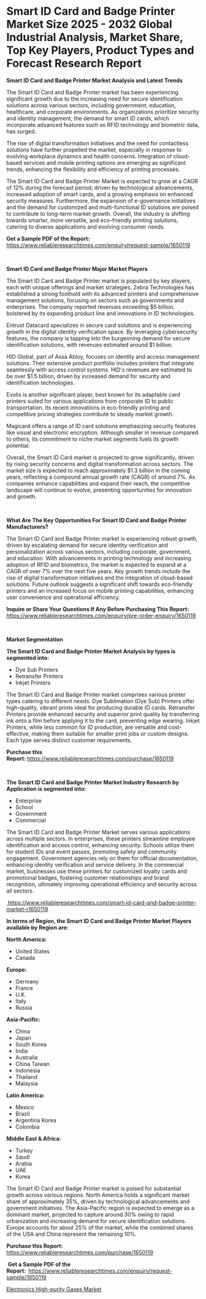 <p><h1>Smart ID Card and Badge Printer Market Size 2025 - 2032 Global Industrial Analysis, Market Share, Top Key Players, Product Types and Forecast Research Report</h1></p><p><strong>Smart ID Card and Badge Printer Market Analysis and Latest Trends</strong></p>
<p><p>The Smart ID Card and Badge Printer market has been experiencing significant growth due to the increasing need for secure identification solutions across various sectors, including government, education, healthcare, and corporate environments. As organizations prioritize security and identity management, the demand for smart ID cards, which incorporate advanced features such as RFID technology and biometric data, has surged. </p><p>The rise of digital transformation initiatives and the need for contactless solutions have further propelled the market, especially in response to evolving workplace dynamics and health concerns. Integration of cloud-based services and mobile printing options are emerging as significant trends, enhancing the flexibility and efficiency of printing processes. </p><p>The Smart ID Card and Badge Printer Market is expected to grow at a CAGR of 12% during the forecast period, driven by technological advancements, increased adoption of smart cards, and a growing emphasis on enhanced security measures. Furthermore, the expansion of e-governance initiatives and the demand for customized and multi-functional ID solutions are poised to contribute to long-term market growth. Overall, the industry is shifting towards smarter, more versatile, and eco-friendly printing solutions, catering to diverse applications and evolving consumer needs.</p></p>
<p><strong>Get a Sample PDF of the Report:&nbsp;</strong> <a href="https://www.reliableresearchtimes.com/enquiry/request-sample/1650119?utm_campaign=2792&utm_medium=2&utm_source=Github&utm_content=ia&utm_term=23032025&utm_id=smart-id-card-and-badge-printer">https://www.reliableresearchtimes.com/enquiry/request-sample/1650119</a></p>
<p>&nbsp;</p>
<p><strong>Smart ID Card and Badge Printer Major Market Players</strong></p>
<p><p>The Smart ID Card and Badge Printer market is populated by key players, each with unique offerings and market strategies. Zebra Technologies has established a strong foothold with its advanced printers and comprehensive management solutions, focusing on sectors such as governments and enterprises. The company reported revenues exceeding $5 billion, bolstered by its expanding product line and innovations in ID technologies.</p><p>Entrust Datacard specializes in secure card solutions and is experiencing growth in the digital identity verification space. By leveraging cybersecurity features, the company is tapping into the burgeoning demand for secure identification solutions, with revenues estimated around $1 billion.</p><p>HID Global, part of Assa Abloy, focuses on identity and access management solutions. Their extensive product portfolio includes printers that integrate seamlessly with access control systems. HID's revenues are estimated to be over $1.5 billion, driven by increased demand for security and identification technologies.</p><p>Evolis is another significant player, best known for its adaptable card printers suited for various applications from corporate ID to public transportation. Its recent innovations in eco-friendly printing and competitive pricing strategies contribute to steady market growth.</p><p>Magicard offers a range of ID card solutions emphasizing security features like visual and electronic encryption. Although smaller in revenue compared to others, its commitment to niche market segments fuels its growth potential.</p><p>Overall, the Smart ID Card market is projected to grow significantly, driven by rising security concerns and digital transformation across sectors. The market size is expected to reach approximately $1.3 billion in the coming years, reflecting a compound annual growth rate (CAGR) of around 7%. As companies enhance capabilities and expand their reach, the competitive landscape will continue to evolve, presenting opportunities for innovation and growth.</p></p>
<p>&nbsp;</p>
<p><strong>What Are The Key Opportunities For Smart ID Card and Badge Printer Manufacturers?</strong></p>
<p><p>The Smart ID Card and Badge Printer market is experiencing robust growth, driven by escalating demand for secure identity verification and personalization across various sectors, including corporate, government, and education. With advancements in printing technology and increasing adoption of RFID and biometrics, the market is expected to expand at a CAGR of over 7% over the next five years. Key growth trends include the rise of digital transformation initiatives and the integration of cloud-based solutions. Future outlook suggests a significant shift towards eco-friendly printers and an increased focus on mobile printing capabilities, enhancing user convenience and operational efficiency.</p></p>
<p><strong>Inquire or Share Your Questions If Any Before Purchasing This Report:</strong> <a href="https://www.reliableresearchtimes.com/enquiry/pre-order-enquiry/1650119?utm_campaign=2792&utm_medium=2&utm_source=Github&utm_content=ia&utm_term=23032025&utm_id=smart-id-card-and-badge-printer">https://www.reliableresearchtimes.com/enquiry/pre-order-enquiry/1650119</a></p>
<p>&nbsp;</p>
<p><strong>Market Segmentation</strong></p>
<p><strong>The Smart ID Card and Badge Printer Market Analysis by types is segmented into:</strong></p>
<p><ul><li>Dye Sub Printers</li><li>Retransfer Printers</li><li>Inkjet Printers</li></ul></p>
<p><p>The Smart ID Card and Badge Printer market comprises various printer types catering to different needs. Dye Sublimation (Dye Sub) Printers offer high-quality, vibrant prints ideal for producing durable ID cards. Retransfer Printers provide enhanced security and superior print quality by transferring ink onto a film before applying it to the card, preventing edge wearing. Inkjet Printers, while less common for ID production, are versatile and cost-effective, making them suitable for smaller print jobs or custom designs. Each type serves distinct customer requirements.</p></p>
<p><strong>Purchase this Report:&nbsp;</strong><a href="https://www.reliableresearchtimes.com/purchase/1650119?utm_campaign=2792&utm_medium=2&utm_source=Github&utm_content=ia&utm_term=23032025&utm_id=smart-id-card-and-badge-printer">https://www.reliableresearchtimes.com/purchase/1650119</a></p>
<p>&nbsp;</p>
<p><strong>The Smart ID Card and Badge Printer Market Industry Research by Application is segmented into:</strong></p>
<p><ul><li>Enterprise</li><li>School</li><li>Government</li><li>Commercial</li></ul></p>
<p><p>The Smart ID Card and Badge Printer Market serves various applications across multiple sectors. In enterprises, these printers streamline employee identification and access control, enhancing security. Schools utilize them for student IDs and event passes, promoting safety and community engagement. Government agencies rely on them for official documentation, enhancing identity verification and service delivery. In the commercial market, businesses use these printers for customized loyalty cards and promotional badges, fostering customer relationships and brand recognition, ultimately improving operational efficiency and security across all sectors.</p></p>
<p><a href="https://www.reliableresearchtimes.com/smart-id-card-and-badge-printer-market-r1650119?utm_campaign=2792&utm_medium=2&utm_source=Github&utm_content=ia&utm_term=23032025&utm_id=smart-id-card-and-badge-printer">&nbsp;https://www.reliableresearchtimes.com/smart-id-card-and-badge-printer-market-r1650119</a></p>
<p><strong>In terms of Region, the Smart ID Card and Badge Printer Market Players available by Region are:</strong></p>
<p>
    <p> <strong> North America: </strong>
        <ul>
            <li>United States</li>
            <li>Canada</li>
        </ul>
        </p> 
    <p> <strong> Europe: </strong>
        <ul>
            <li>Germany</li>
            <li>France</li>
            <li>U.K.</li>
            <li>Italy</li>
            <li>Russia</li>
        </ul>
        </p> 
    <p> <strong> Asia-Pacific: </strong>
        <ul>
            <li>China</li>
            <li>Japan</li>
            <li>South Korea</li>
            <li>India</li>
            <li>Australia</li>
            <li>China Taiwan</li>
            <li>Indonesia</li>
            <li>Thailand</li>
            <li>Malaysia</li>
        </ul>
        </p> 
    <p> <strong> Latin America: </strong>
        <ul>
            <li>Mexico</li>
            <li>Brazil</li>
            <li>Argentina Korea</li>
            <li>Colombia</li>
        </ul>
        </p> 
    <p> <strong> Middle East & Africa: </strong>
        <ul>
            <li>Turkey</li>
            <li>Saudi</li>
            <li>Arabia</li>
            <li>UAE</li>
            <li>Korea</li>
        </ul>
    </p>
    </p>
<p><p>The Smart ID Card and Badge Printer market is poised for substantial growth across various regions. North America holds a significant market share of approximately 35%, driven by technological advancements and government initiatives. The Asia-Pacific region is expected to emerge as a dominant market, projected to capture around 30% owing to rapid urbanization and increasing demand for secure identification solutions. Europe accounts for about 25% of the market, while the combined shares of the USA and China represent the remaining 10%.</p></p>
<p><strong>Purchase this Report: </strong><a href="https://www.reliableresearchtimes.com/purchase/1650119?utm_campaign=2792&utm_medium=2&utm_source=Github&utm_content=ia&utm_term=23032025&utm_id=smart-id-card-and-badge-printer">https://www.reliableresearchtimes.com/purchase/1650119</a></p>
<p>&nbsp;<strong>Get a Sample PDF of the Report:&nbsp;&nbsp;</strong><a href="https://www.reliableresearchtimes.com/enquiry/request-sample/1650119?utm_campaign=2792&utm_medium=2&utm_source=Github&utm_content=ia&utm_term=23032025&utm_id=smart-id-card-and-badge-printer">https://www.reliableresearchtimes.com/enquiry/request-sample/1650119</a></p>
<p><strong></strong></p>
<p><p><a href="https://github.com/paljuhubeyde/Market-Research-Report-List-1/blob/main/electronics-high-purity-gases-market.md?utm_campaign=2792&utm_medium=2&utm_source=Github&utm_content=ia&utm_term=23032025&utm_id=smart-id-card-and-badge-printer">Electronics High-purity Gases Market</a></p></p>
